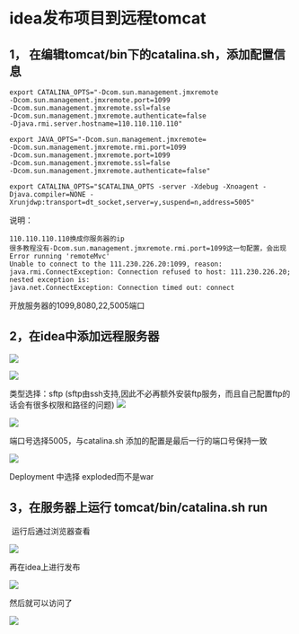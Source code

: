 # idea发布项目到远程tomcat

1，	在编辑tomcat/bin下的catalina.sh，添加配置信息
---

	export CATALINA_OPTS="-Dcom.sun.management.jmxremote
	-Dcom.sun.management.jmxremote.port=1099
	-Dcom.sun.management.jmxremote.ssl=false
	-Dcom.sun.management.jmxremote.authenticate=false
	-Djava.rmi.server.hostname=110.110.110.110"
	
	export JAVA_OPTS="-Dcom.sun.management.jmxremote=
	-Dcom.sun.management.jmxremote.rmi.port=1099
	-Dcom.sun.management.jmxremote.port=1099
	-Dcom.sun.management.jmxremote.ssl=false
	-Dcom.sun.management.jmxremote.authenticate=false"
	
	export CATALINA_OPTS="$CATALINA_OPTS -server -Xdebug -Xnoagent -Djava.compiler=NONE -Xrunjdwp:transport=dt_socket,server=y,suspend=n,address=5005"

说明：

	110.110.110.110换成你服务器的ip
	很多教程没有-Dcom.sun.management.jmxremote.rmi.port=1099这一句配置，会出现
	Error running 'remoteMvc'
	Unable to connect to the 111.230.226.20:1099, reason:
	java.rmi.ConnectException: Connection refused to host: 111.230.226.20; nested exception is: 
	java.net.ConnectException: Connection timed out: connect



开放服务器的1099,8080,22,5005端口

2，在idea中添加远程服务器
---

![](G:\库\Desktop\text\技术类\pic\ideaRemoteTomcat1.png)

![](G:\库\Desktop\text\技术类\pic\ideaRemoteTomcat2.png)

类型选择：sftp 
	(sftp由ssh支持,因此不必再额外安装ftp服务，而且自己配置ftp的话会有很多权限和路径的问题)
![](G:\库\Desktop\text\技术类\pic\ideaRemoteTomcat3.png)

![](G:\库\Desktop\text\技术类\pic\ideaRemoteTomcat4.png)

端口号选择5005，与catalina.sh 添加的配置是最后一行的端口号保持一致

![](G:\库\Desktop\text\技术类\pic\ideaRemoteTomcat5.png)

Deployment 中选择 exploded而不是war

3，在服务器上运行 tomcat/bin/catalina.sh run
---

​	运行后通过浏览器查看

![](G:\库\Desktop\text\技术类\pic\ideaRemoteTomcat6.png)

再在idea上进行发布

![](G:\库\Desktop\text\技术类\pic\ideaRemoteTomcat7.png)

然后就可以访问了


![](G:\库\Desktop\text\技术类\pic\ideaRemoteTomcat8.png)